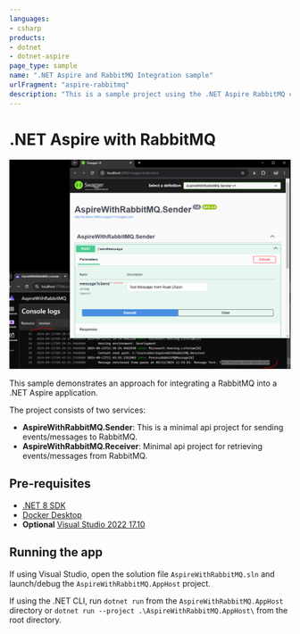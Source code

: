 ```yaml
---
languages:
- csharp
products:
- dotnet
- dotnet-aspire
page_type: sample
name: ".NET Aspire and RabbitMQ Integration sample"
urlFragment: "aspire-rabbitmq"
description: "This is a sample project using the .NET Aspire RabbitMQ client as a message broker"
---
```


# .NET Aspire with RabbitMQ 

![Screenshot of the Sender and Receiver testing](./images/sender-receiever-testing.PNG)

This sample demonstrates an approach for integrating a RabbitMQ into a .NET Aspire application.

The project consists of two services:

- **AspireWithRabbitMQ.Sender**: This is a minimal api project for sending events/messages to RabbitMQ.
- **AspireWithRabbitMQ.Receiver**: Minimal api project for retrieving events/messages from RabbitMQ.

## Pre-requisites

- [.NET 8 SDK](https://dotnet.microsoft.com/download/dotnet/8.0)
- [Docker Desktop](https://www.docker.com/products/docker-desktop/)
- **Optional** [Visual Studio 2022 17.10](https://visualstudio.microsoft.com/vs/preview/)

## Running the app

If using Visual Studio, open the solution file `AspireWithRabbitMQ.sln` and launch/debug the `AspireWithRabbitMQ.AppHost` project.

If using the .NET CLI, run `dotnet run` from the `AspireWithRabbitMQ.AppHost` directory or `dotnet run --project .\AspireWithRabbitMQ.AppHost\` from the root directory.
